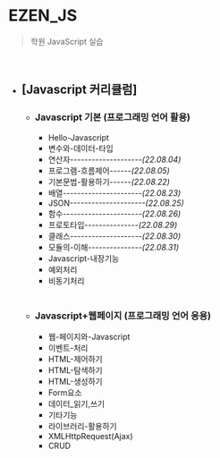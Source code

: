 # EZEN_JS

> 학원 JavaScript 실습

<br>

- ## [Javascript 커리큘럼]

  - ### Javascript 기본 (프로그래밍 언어 활용)

    - Hello-Javascript
    - 변수와-데이터-타입
    - 연산자--------------------_(22.08.04)_
    - 프로그램-흐름제어------_(22.08.05)_
    - 기본문법-활용하기------_(22.08.22)_
    - 배열----------------------_(22.08.23)_
    - JSON---------------------_(22.08.25)_
    - 함수----------------------_(22.08.26)_
    - 프로토타입---------------_(22.08.29)_
    - 클래스--------------------_(22.08.30)_
    - 모듈의-이해---------------_(22.08.31)_
    - Javascript-내장기능
    - 예외처리
    - 비동기처리

    <br>

  - ### Javascript+웹페이지 (프로그래밍 언어 응용)
    - 웹-페이지와-Javascript
    - 이벤트-처리
    - HTML-제어하기
    - HTML-탐색하기
    - HTML-생성하기
    - Form요소
    - 데이터\_읽기,쓰기
    - 기타기능
    - 라이브러리-활용하기
    - XMLHttpRequest(Ajax)
    - CRUD
